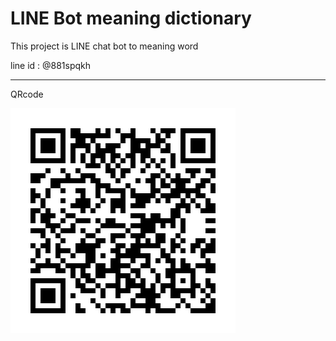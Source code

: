 # LINE Bot meaning dictionary

This project is LINE chat bot to meaning word

line id : @881spqkh

---

QRcode 

![qrcode](./881spqkh.png)
